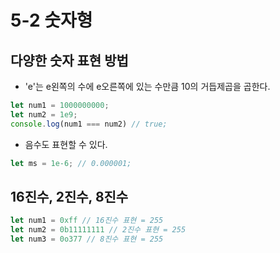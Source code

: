 # 5-2 숫자형

## 다양한 숫자 표현 방법
- 'e'는 e왼쪽의 수에 e오른쪽에 있는 수만큼 10의 거듭제곱을 곱한다.
```javascript
let num1 = 1000000000;
let num2 = 1e9;
console.log(num1 === num2) // true;
```
- 음수도 표현할 수 있다.
```javascript
let ms = 1e-6; // 0.000001;
```

## 16진수, 2진수, 8진수
```javascript
let num1 = 0xff // 16진수 표현 = 255
let num2 = 0b11111111 // 2진수 표현 = 255
let num3 = 0o377 // 8진수 표현 = 255
```



